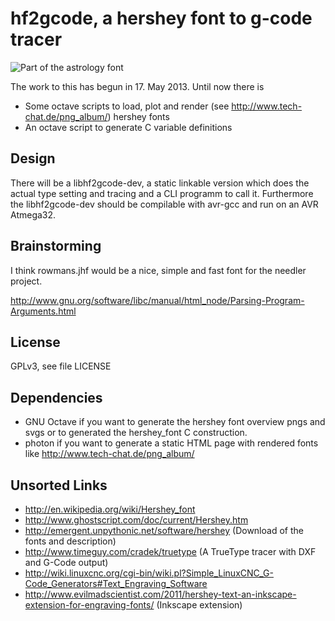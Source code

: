 hf2gcode, a hershey font to g-code tracer
=========================================
![Part of the astrology font](http://tech-chat.de/png_album/atrology_part.png)

The work to this has begun in 17. May 2013. Until now there is
*  Some octave scripts to load, plot and render (see http://www.tech-chat.de/png_album/) hershey fonts
*  An octave script to generate C variable definitions

Design
------
There will be a libhf2gcode-dev, a static linkable version which does the actual type setting
and tracing and a CLI programm to call it. Furthermore the libhf2gcode-dev should be compilable
with avr-gcc and run on an AVR Atmega32.

Brainstorming
-------------
I think rowmans.jhf would be a nice, simple and fast font for the needler project.

http://www.gnu.org/software/libc/manual/html_node/Parsing-Program-Arguments.html

License
-------
GPLv3, see file LICENSE

Dependencies
------------
*  GNU Octave if you want to generate the hershey font overview pngs and svgs or
to generated the hershey_font C construction.
*  photon if you want to generate a static HTML page with rendered fonts like http://www.tech-chat.de/png_album/

Unsorted Links
--------------

*  http://en.wikipedia.org/wiki/Hershey_font
*  http://www.ghostscript.com/doc/current/Hershey.htm
*  http://emergent.unpythonic.net/software/hershey (Download of the fonts and description)
*  http://www.timeguy.com/cradek/truetype (A TrueType tracer with DXF and G-Code output)
*  http://wiki.linuxcnc.org/cgi-bin/wiki.pl?Simple_LinuxCNC_G-Code_Generators#Text_Engraving_Software
*  http://www.evilmadscientist.com/2011/hershey-text-an-inkscape-extension-for-engraving-fonts/ (Inkscape extension)
